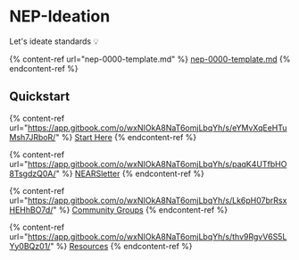 # NEP-Ideation

Let's ideate standards 💡

{% content-ref url="nep-0000-template.md" %}
[nep-0000-template.md](nep-0000-template.md)
{% endcontent-ref %}

## Quickstart

{% content-ref url="https://app.gitbook.com/o/wxNIOkA8NaT6omjLbqYh/s/eYMvXqEeHTuMsh7JRboR/" %}
[Start Here](https://app.gitbook.com/o/wxNIOkA8NaT6omjLbqYh/s/eYMvXqEeHTuMsh7JRboR/)
{% endcontent-ref %}

{% content-ref url="https://app.gitbook.com/o/wxNIOkA8NaT6omjLbqYh/s/paqK4UTfbHO8TsgdzQ0A/" %}
[NEARSletter](https://app.gitbook.com/o/wxNIOkA8NaT6omjLbqYh/s/paqK4UTfbHO8TsgdzQ0A/)
{% endcontent-ref %}

{% content-ref url="https://app.gitbook.com/o/wxNIOkA8NaT6omjLbqYh/s/Lk6pH07brRsxHEHhBO7d/" %}
[Community Groups](https://app.gitbook.com/o/wxNIOkA8NaT6omjLbqYh/s/Lk6pH07brRsxHEHhBO7d/)
{% endcontent-ref %}

{% content-ref url="https://app.gitbook.com/o/wxNIOkA8NaT6omjLbqYh/s/thv9RgvV6S5LYy0BQz01/" %}
[Resources](https://app.gitbook.com/o/wxNIOkA8NaT6omjLbqYh/s/thv9RgvV6S5LYy0BQz01/)
{% endcontent-ref %}
